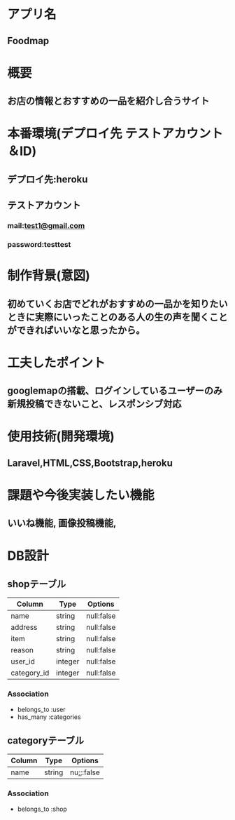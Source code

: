# アプリ名
## Foodmap  

# 概要
## お店の情報とおすすめの一品を紹介し合うサイト  

# 本番環境(デプロイ先 テストアカウント＆ID)
## デプロイ先:heroku
## テストアカウント
### mail:test1@gmail.com
### password:testtest  

# 制作背景(意図)
## 初めていくお店でどれがおすすめの一品かを知りたいときに実際にいったことのある人の生の声を聞くことができればいいなと思ったから。


# 工夫したポイント
## googlemapの搭載、ログインしているユーザーのみ新規投稿できないこと、レスポンシブ対応
# 使用技術(開発環境)
## Laravel,HTML,CSS,Bootstrap,heroku  

# 課題や今後実装したい機能
## いいね機能, 画像投稿機能,  

# DB設計

## shopテーブル

|Column|Type|Options|
|------|----|-------|
|name|string|null:false|
|address|string|null:false|
|item|string|null:false|
|reason|string|null:false|
|user_id|integer|null:false|
|category_id|integer|null:false|

### Association
- belongs_to :user
- has_many :categories

## categoryテーブル
|Column|Type|Options|
|------|----|-------|
|name|string|nu;;:false|

### Association
- belongs_to :shop